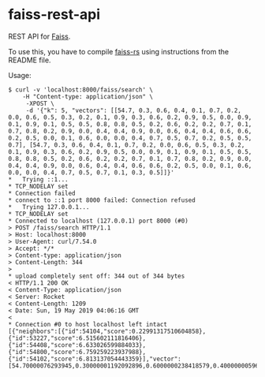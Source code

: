 # faiss-rest-api

REST API for [Faiss][1]. 

To use this, you have to compile [faiss-rs][2] using instructions from the README file. 

Usage:

    $ curl -v 'localhost:8000/faiss/search' \ 
        -H "Content-type: application/json" \
         -XPOST \
         -d '{"k": 5, "vectors": [[54.7, 0.3, 0.6, 0.4, 0.1, 0.7, 0.2, 0.0, 0.6, 0.5, 0.3, 0.2, 0.1, 0.9, 0.3, 0.6, 0.2, 0.9, 0.5, 0.0, 0.9, 0.1, 0.9, 0.1, 0.5, 0.5, 0.8, 0.8, 0.5, 0.2, 0.6, 0.2, 0.2, 0.7, 0.1, 0.7, 0.8, 0.2, 0.9, 0.0, 0.4, 0.4, 0.9, 0.0, 0.6, 0.4, 0.4, 0.6, 0.6, 0.2, 0.5, 0.0, 0.1, 0.6, 0.0, 0.0, 0.4, 0.7, 0.5, 0.7, 0.2, 0.5, 0.5, 0.7], [54.7, 0.3, 0.6, 0.4, 0.1, 0.7, 0.2, 0.0, 0.6, 0.5, 0.3, 0.2, 0.1, 0.9, 0.3, 0.6, 0.2, 0.9, 0.5, 0.0, 0.9, 0.1, 0.9, 0.1, 0.5, 0.5, 0.8, 0.8, 0.5, 0.2, 0.6, 0.2, 0.2, 0.7, 0.1, 0.7, 0.8, 0.2, 0.9, 0.0, 0.4, 0.4, 0.9, 0.0, 0.6, 0.4, 0.4, 0.6, 0.6, 0.2, 0.5, 0.0, 0.1, 0.6, 0.0, 0.0, 0.4, 0.7, 0.5, 0.7, 0.1, 0.3, 0.5]]}'
    *   Trying ::1...
    * TCP_NODELAY set
    * Connection failed
    * connect to ::1 port 8000 failed: Connection refused
    *   Trying 127.0.0.1...
    * TCP_NODELAY set
    * Connected to localhost (127.0.0.1) port 8000 (#0)
    > POST /faiss/search HTTP/1.1
    > Host: localhost:8000
    > User-Agent: curl/7.54.0
    > Accept: */*
    > Content-type: application/json
    > Content-Length: 344
    >
    * upload completely sent off: 344 out of 344 bytes
    < HTTP/1.1 200 OK
    < Content-Type: application/json
    < Server: Rocket
    < Content-Length: 1209
    < Date: Sun, 19 May 2019 04:06:16 GMT
    <
    * Connection #0 to host localhost left intact
    [{"neighbors":[{"id":54104,"score":0.22991317510604858},{"id":53227,"score":6.515602111816406},{"id":54408,"score":6.633026599884033},{"id":54800,"score":6.759259223937988},{"id":54102,"score":6.813137054443359}],"vector":[54.70000076293945,0.30000001192092896,0.6000000238418579,0.4000000059604645,0.10000000149011612,0.699999988079071,0.20000000298023224,0.0,0.6000000238418579,0.5,0.30000001192092896,0.20000000298023224,0.10000000149011612,0.8999999761581421,0.30000001192092896,0.6000000238418579,0.20000000298023224,0.8999999761581421,0.5,0.0,0.8999999761581421,0.10000000149011612,0.8999999761581421,0.10000000149011612,0.5,0.5,0.800000011920929,0.800000011920929,0.5,0.20000000298023224,0.6000000238418579,0.20000000298023224,0.20000000298023224,0.699999988079071,0.10000000149011612,0.699999988079071,0.800000011920929,0.20000000298023224,0.8999999761581421,0.0,0.4000000059604645,0.4000000059604645,0.8999999761581421,0.0,0.6000000238418579,0.4000000059604645,0.4000000059604645,0.6000000238418579,0.6000000238418579,0.20000000298023224,0.5,0.0,0.10000000149011612,0.6000000238418579,0.0,0.0,0.4000000059604645,0.699999988079071,0.5,0.699999988079071,0.20000000298023224,0.5,0.5,0.699999988079071]}]

[1]: https://github.com/facebookresearch/faiss
[2]: https://github.com/Enet4/faiss-rs